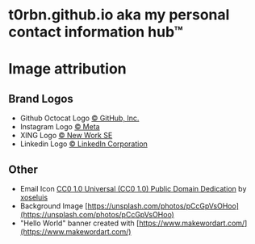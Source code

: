 # t0rbn.github.io aka my personal contact information hub™ 

# Image attribution

## Brand Logos
* Github Octocat Logo [© GitHub, Inc.](https://github.com/logos)
* Instagram Logo [© Meta](https://www.facebook.com/brand/resources/instagram/instagram-brand/)
* XING Logo [© New Work SE](https://dev.xing.com/logo_rules)
* Linkedin Logo [© LinkedIn Corporation](https://brand.linkedin.com/downloads)

## Other
* Email Icon [CC0 1.0 Universal (CC0 1.0) Public Domain Dedication](https://creativecommons.org/publicdomain/zero/1.0/) by [xoseluis](https://openclipart.org/artist/xoseluis)
* Background Image [https://unsplash.com/photos/pCcGpVsOHoo](https://unsplash.com/photos/pCcGpVsOHoo)
* "Hello World" banner created with [https://www.makewordart.com/](https://www.makewordart.com/)
